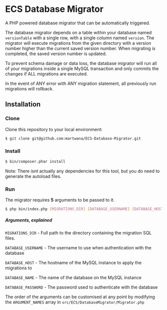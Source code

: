 # ECS Database Migrator

A PHP powered database migrator that can be automatically triggered.


The database migrator depends on a table within your database named `versionTable` with a single row, with a single column named `version`. The migrator will execute migrations from the given directory with a version number higher than the current saved version number. When migrating is completed, the saved version number is updated.


To prevent schema damage or data loss, the database migrator will run all of your migrations inside a single MySQL transaction and only commits the changes if ALL migrations are executed. 


In the event of ANY error with ANY migration statement, all previously run migrations will rollback.


## Installation

### Clone
Clone this repository to your local environment:

```sh
$ git clone git@github.com:martwana/ECS-Database-Migrator.git
```

### Install
```sh
$ bin/composer.phar install
```
Note: There isnt actually any dependencies for this tool, but you do need to generate the autoload files.

### Run
The migrator requires **5** arguments to be passed to it. 

```sh
$ php bin/index.php [MIGRATIONS_DIR] [DATABASE_USERNAME] [DATABASE_HOST] [DATABASE_NAME] [DATABASE_PASSWORD]
```

##### Arguments, explained

`MIGRATIONS_DIR` - Full path to the directory containing the migration SQL files.

`DATABASE_USERNAME` - The username to use when authentication with the database

`DATABASE_HOST` - The hostname of the MySQL instance to apply the migrations to

`DATABASE_NAME` - The name of the database on the MySQL instance

`DATABASE_PASSWORD` - The password used to authenticate with the database

The order of the arguments can be customised at any point by modifying the `ARGUMENT_NAMES` array in `src/ECS/DatabaseMigrator/Migrator.php`

